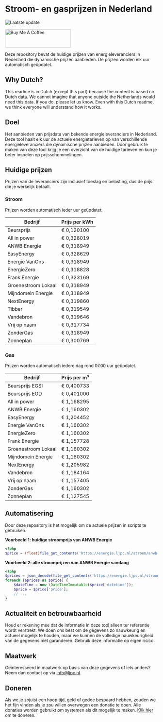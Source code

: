 # Stroom- en gasprijzen in Nederland

![Laatste update](https://img.shields.io/badge/laatste%20update-2023--04--21%2022%3A00%20CET-brightgreen)

<a href="https://www.buymeacoffee.com/Lars-" target="_blank"><img src="https://cdn.buymeacoffee.com/buttons/v2/default-orange.png" alt="Buy Me A Coffee" height="60" style="height: 60px !important;width: 217px !important;" ></a>

Deze repository bevat de huidige prijzen van energieleveranciers in Nederland die dynamische prijzen aanbieden. De prijzen worden elk uur automatisch geüpdatet.

## Why Dutch?

This readme is in Dutch (except this part) because the content is based on Dutch data. We cannot imagine that anyone outside the Netherlands would need this data. If you do, please let us know. Even with this Dutch readme, we think
everyone will understand how it works.

## Doel

Het aanbieden van prijsdata van bekende energieleveranciers in Nederland. Deze tool haalt elk uur de actuele energietarieven op van verschillende energieleveranciers die dynamische prijzen aanbieden. Door gebruik te maken van deze tool
krijg je een overzicht van de huidige tarieven en kun je beter inspelen op prijsschommelingen.

## Huidige prijzen

Prijzen van de leveranciers zijn inclusief toeslag en belasting, dus de prijs die je werkelijk betaalt.

### Stroom

Prijzen worden automatisch ieder uur geüpdatet.

 Bedrijf | Prijs per kWh 
---------|---------------
Beursprijs | € 0,120100
All in power | € 0,328019
ANWB Energie | € 0,318949
EasyEnergy | € 0,328629
Energie VanOns | € 0,318949
EnergieZero | € 0,318828
Frank Energie | € 0,323169
Groenestroom Lokaal | € 0,318949
Mijndomein Energie | € 0,318949
NextEnergy | € 0,319860
Tibber | € 0,319549
Vandebron | € 0,319646
Vrij op naam | € 0,317734
ZonderGas | € 0,318949
Zonneplan | € 0,300769


### Gas

Prijzen worden automatisch iedere dag rond 07.00 uur geüpdatet.

 Bedrijf | Prijs per m³ 
---------|--------------
Beursprijs EGSI | € 0,400733
Beursprijs EOD | € 0,401000
All in power | € 1,168295
ANWB Energie | € 1,160302
EasyEnergy | € 1,204452
Energie VanOns | € 1,160302
EnergieZero | € 1,160302
Frank Energie | € 1,157728
Groenestroom Lokaal | € 1,160302
Mijndomein Energie | € 1,160302
NextEnergy | € 1,205982
Vandebron | € 1,184164
Vrij op naam | € 1,157405
ZonderGas | € 1,160302
Zonneplan | € 1,127545


## Automatisering

Door deze repository is het mogelijk om de actuele prijzen in scripts te gebruiken.

**Voorbeeld 1: huidige stroomprijs van ANWB Energie**

```php
<?php
$price = (float)file_get_contents('https://energie.ljpc.nl/stroom/anwb-energie-nu.txt');

```

**Voorbeeld 2: alle stroomprijzen van ANWB Energie vandaag**

```php
<?php
$prices = json_decode(file_get_contents('https://energie.ljpc.nl/stroom/all-in-power-vandaag.json'),true);
foreach ($prices as $price) {
    $dateTime = new \DateTimeImmutable($price['datetime']);
    $price = $price['price'];
    // ...
}
```

## Actualiteit en betrouwbaarheid

Houd er rekening mee dat de informatie in deze tool alleen ter referentie wordt verstrekt. We doen ons best om de gegevens zo nauwkeurig en actueel mogelijk te houden, maar we kunnen de volledige nauwkeurigheid van de gegevens niet
garanderen. Gebruik deze informatie op eigen risico.

## Maatwerk

Geïnteresseerd in maatwerk op basis van deze gegevens of iets anders? Neem dan contact op
via [info@ljpc.nl](mailto:info@ljpc.nl?subject=Energie%20prijzen).

## Doneren

Als we je zojuist een hoop tijd, geld of gedoe bespaard hebben, zouden we het fijn vinden als je zou willen overwegen een
donatie te doen. Alle donaties worden gebruikt om systemen als dit mogelijk te
maken. [Klik hier](https://www.buymeacoffee.com/Lars-) om te doneren.
